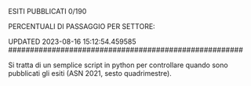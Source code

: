 ESITI PUBBLICATI 0/190 

PERCENTUALI DI PASSAGGIO PER SETTORE:

UPDATED 2023-08-16 15:12:54.459585
###################################################### 

Si tratta di un semplice script in python per controllare quando sono pubblicati gli esiti (ASN 2021, sesto quadrimestre).

